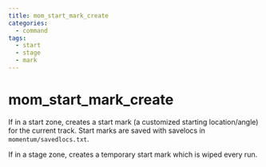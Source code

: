 ```yaml
---
title: mom_start_mark_create
categories:
  - command
tags:
  - start
  - stage
  - mark
---
```


# mom_start_mark_create

If in a start zone, creates a start mark (a customized starting location/angle) for the current track.
Start marks are saved with savelocs in `momentum/savedlocs.txt`.

If in a stage zone, creates a temporary start mark which is wiped every run.
